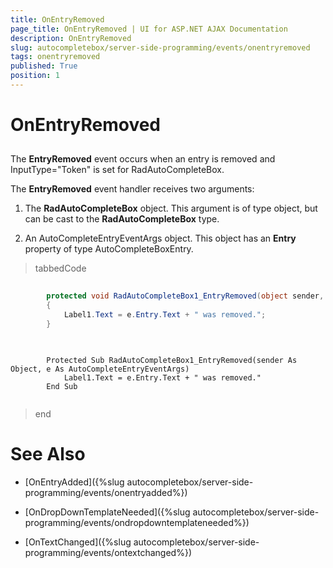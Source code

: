 ```yaml
---
title: OnEntryRemoved
page_title: OnEntryRemoved | UI for ASP.NET AJAX Documentation
description: OnEntryRemoved
slug: autocompletebox/server-side-programming/events/onentryremoved
tags: onentryremoved
published: True
position: 1
---
```


# OnEntryRemoved



## 

The __EntryRemoved__ event occurs when an entry is removed and InputType="Token" is set for RadAutoCompleteBox.

The __EntryRemoved__ event handler receives two arguments:

1. The __RadAutoCompleteBox__ object. This argument is of type object, but can be cast to the __RadAutoCompleteBox__ type.

1. An AutoCompleteEntryEventArgs object. This object has an __Entry__ property of type AutoCompleteBoxEntry.

>tabbedCode

````C#
	
		protected void RadAutoCompleteBox1_EntryRemoved(object sender, AutoCompleteEntryEventArgs e)
		{
			Label1.Text = e.Entry.Text + " was removed.";
		}
	
````
````VB.NET
	
	    Protected Sub RadAutoCompleteBox1_EntryRemoved(sender As Object, e As AutoCompleteEntryEventArgs)
	        Label1.Text = e.Entry.Text + " was removed."
	    End Sub
	
````
>end

# See Also

 * [OnEntryAdded]({%slug autocompletebox/server-side-programming/events/onentryadded%})

 * [OnDropDownTemplateNeeded]({%slug autocompletebox/server-side-programming/events/ondropdowntemplateneeded%})

 * [OnTextChanged]({%slug autocompletebox/server-side-programming/events/ontextchanged%})
